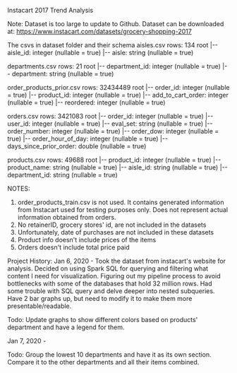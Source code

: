Instacart 2017 Trend Analysis

Note: Dataset is too large to update to Github.
Dataset can be downloaded at: https://www.instacart.com/datasets/grocery-shopping-2017

The csvs in dataset folder and their schema
aisles.csv rows:  134
root
 |-- aisle_id: integer (nullable = true)
 |-- aisle: string (nullable = true)

departments.csv rows:  21
root
 |-- department_id: integer (nullable = true)
 |-- department: string (nullable = true)

order_products_prior.csv rows:  32434489
root
 |-- order_id: integer (nullable = true)
 |-- product_id: integer (nullable = true)
 |-- add_to_cart_order: integer (nullable = true)
 |-- reordered: integer (nullable = true)

orders.csv rows:  3421083
root
 |-- order_id: integer (nullable = true)
 |-- user_id: integer (nullable = true)
 |-- eval_set: string (nullable = true)
 |-- order_number: integer (nullable = true)
 |-- order_dow: integer (nullable = true)
 |-- order_hour_of_day: integer (nullable = true)
 |-- days_since_prior_order: double (nullable = true)

products.csv rows:  49688
root
 |-- product_id: integer (nullable = true)
 |-- product_name: string (nullable = true)
 |-- aisle_id: string (nullable = true)
 |-- department_id: string (nullable = true)

NOTES:
1. order_products_train.csv is not used. It contains generated information from Instacart used for testing purposes only. Does not represent actual information obtained from orders.
2. No retainerID, grocery stores' id, are not included in the datasets
3. Unfortunately, date of purchases are not included in these datasets
4. Product info doesn't include prices of the items
5. Orders doesn't include total price paid

Project History:
Jan 6, 2020 - Took the dataset from instacart's website for analysis. Decided on using Spark SQL for querying and filtering what content I need for visualization. Figuring out my pipeline process to avoid bottlenecks with some of the databases that hold 32 million rows. Had some trouble with SQL query and delve deeper into nested subqueries. Have 2 bar graphs up, but need to modify it to make them more presentable/readable.

Todo: Update graphs to show different colors based on products' department and have a legend for them.

Jan 7, 2020 -

Todo: Group the lowest 10 departments and have it as its own section. Compare it to the other departments and all their items combined.
